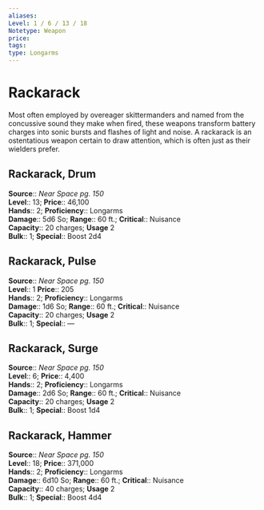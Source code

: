 ```yaml
---
aliases: 
Level: 1 / 6 / 13 / 18
Notetype: Weapon
price: 
tags: 
type: Longarms
---
```


# Rackarack

Most often employed by overeager skittermanders and named from the concussive sound they make when fired, these weapons transform battery charges into sonic bursts and flashes of light and noise. A rackarack is an ostentatious weapon certain to draw attention, which is often just as their wielders prefer.  

## Rackarack, Drum

**Source**:: _Near Space pg. 150_  
**Level**:: 13;
**Price**:: 46,100  
**Hands**:: 2;
**Proficiency**:: Longarms  
**Damage**:: 5d6 So; **Range**:: 60 ft.;
**Critical**:: Nuisance  
**Capacity**:: 20 charges; **Usage** 2  
**Bulk**:: 1;
**Special**:: Boost 2d4

## Rackarack, Pulse

**Source**:: _Near Space pg. 150_  
**Level**:: 1
**Price**:: 205  
**Hands**:: 2;
**Proficiency**:: Longarms  
**Damage**:: 1d6 So; **Range**:: 60 ft.;
**Critical**:: Nuisance  
**Capacity**:: 20 charges; **Usage** 2  
**Bulk**:: 1;
**Special**:: —

## Rackarack, Surge

**Source**:: _Near Space pg. 150_  
**Level**:: 6;
**Price**:: 4,400  
**Hands**:: 2;
**Proficiency**:: Longarms  
**Damage**:: 2d6 So; **Range**:: 60 ft.;
**Critical**:: Nuisance  
**Capacity**:: 20 charges; **Usage** 2  
**Bulk**:: 1;
**Special**:: Boost 1d4

## Rackarack, Hammer

**Source**:: _Near Space pg. 150_  
**Level**:: 18;
**Price**:: 371,000  
**Hands**:: 2;
**Proficiency**:: Longarms  
**Damage**:: 6d10 So; **Range**:: 60 ft.;
**Critical**:: Nuisance  
**Capacity**:: 40 charges; **Usage** 2  
**Bulk**:: 1;
**Special**:: Boost 4d4
